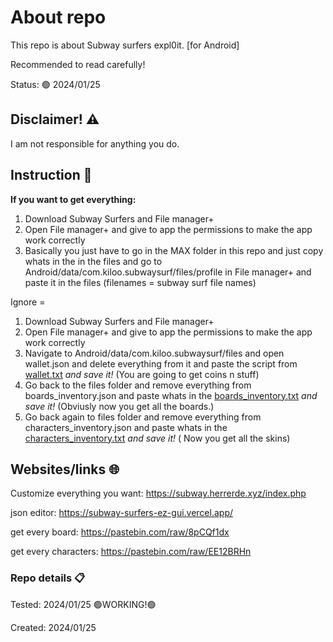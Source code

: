 # About repo
This repo is about Subway surfers expl0it. [for Android] 

Recommended to read carefully!

Status: 🟢 2024/01/25



## Disclaimer! ⚠️
I am not responsible for anything you do.


## Instruction 📝

**If you want to get everything:**
1. Download Subway Surfers and File manager+
2. Open File manager+ and give to app the permissions to make the app work correctly
3. Basically you just have to go in the MAX folder in this repo and just copy whats in the in the files and go to Android/data/com.kiloo.subwaysurf/files/profile in File manager+ and paste it in the files (filenames = subway surf file names)


Ignore =
1. Download Subway Surfers and File manager+
2. Open File manager+ and give to app the permissions to make the app work correctly
3. Navigate to Android/data/com.kiloo.subwaysurf/files and open wallet.json and delete everything from it and paste the script from [wallet.txt](Wallet.txt) _and save it!_ (You are going to get coins n stuff)
4. Go back to the files folder and remove everything from boards_inventory.json and paste whats in the [boards_inventory.txt](boards_inventory.txt) _and save it!_ (Obviusly now you get all the boards.)
5. Go back again to files folder and remove everything from characters_inventory.json and paste whats in the [characters_inventory.txt](characters_inventory.txt) _and save it!_ ( Now you get all the skins)

## Websites/links 🌐
Customize everything you want:
https://subway.herrerde.xyz/index.php

json editor:
https://subway-surfers-ez-gui.vercel.app/

get every board: 
https://pastebin.com/raw/8pCQf1dx

get every characters:
https://pastebin.com/raw/EE12BRHn



### Repo details 📋

Tested: 2024/01/25 🟢WORKING!🟢

Created: 2024/01/25







